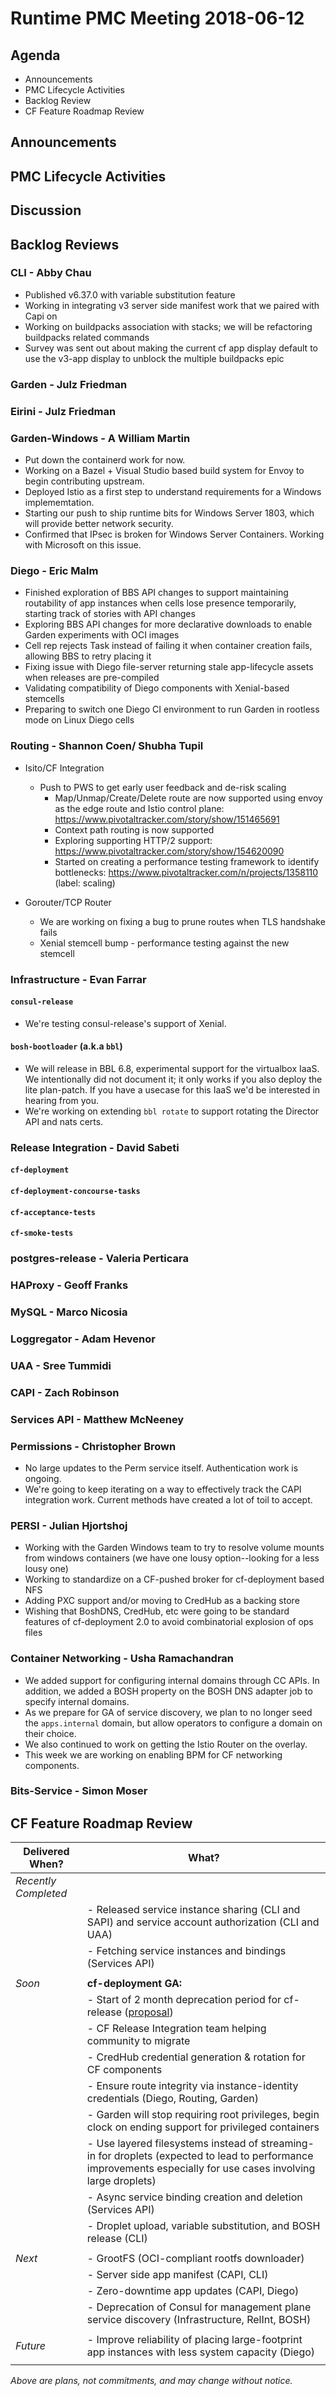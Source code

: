 # Runtime PMC Meeting 2018-06-12

## Agenda

* Announcements
* PMC Lifecycle Activities
* Backlog Review
* CF Feature Roadmap Review


## Announcements


## PMC Lifecycle Activities


## Discussion


## Backlog Reviews

### CLI - Abby Chau

- Published v6.37.0 with variable substitution feature
- Working in integrating v3 server side manifest work that we paired with Capi on
- Working on buildpacks association with stacks; we will be refactoring buildpacks related commands
- Survey was sent out about making the current cf app display default to use the v3-app display to unblock the multiple buildpacks epic 


### Garden - Julz Friedman


### Eirini - Julz Friedman


### Garden-Windows - A William Martin

- Put down the containerd work for now. 
- Working on a Bazel + Visual Studio based build system for Envoy to begin contributing upstream.
- Deployed Istio as a first step to understand requirements for a Windows implememtation.
- Starting our push to ship runtime bits for Windows Server 1803, which will provide better network security.
- Confirmed that IPsec is broken for Windows Server Containers. Working with Microsoft on this issue.

### Diego - Eric Malm

- Finished exploration of BBS API changes to support maintaining routability of app instances when cells lose presence temporarily, starting track of stories with API changes
- Exploring BBS API changes for more declarative downloads to enable Garden experiments with OCI images
- Cell rep rejects Task instead of failing it when container creation fails, allowing BBS to retry placing it
- Fixing issue with Diego file-server returning stale app-lifecycle assets when releases are pre-compiled
- Validating compatibility of Diego components with Xenial-based stemcells
- Preparing to switch one Diego CI environment to run Garden in rootless mode on Linux Diego cells


### Routing - Shannon Coen/ Shubha Tupil

- Isito/CF Integration 
  - Push to PWS to get early user feedback and de-risk scaling 
    - Map/Unmap/Create/Delete route are now supported using envoy as the edge route and Istio control plane: https://www.pivotaltracker.com/story/show/151465691
    - Context path routing is now supported 
    - Exploring supporting HTTP/2 support: https://www.pivotaltracker.com/story/show/154620090
    - Started on creating a performance testing framework to identify bottlenecks: https://www.pivotaltracker.com/n/projects/1358110 (label: scaling)
  
- Gorouter/TCP Router 
  - We are working on fixing a bug to prune routes when TLS handshake fails
  - Xenial stemcell bump - performance testing against the new stemcell 


### Infrastructure - Evan Farrar

#### `consul-release`
- We're testing consul-release's support of Xenial.

#### `bosh-bootloader` (a.k.a `bbl`)
- We will release in BBL 6.8, experimental support for the virtualbox IaaS. We intentionally did not document it; it only works if you also deploy the lite plan-patch. If you have a usecase for this IaaS we'd be interested in hearing from you.
- We're working on extending `bbl rotate` to support rotating the Director API and nats certs.


### Release Integration - David Sabeti

#### `cf-deployment`


#### `cf-deployment-concourse-tasks`


#### `cf-acceptance-tests`


#### `cf-smoke-tests`



### postgres-release - Valeria Perticara


### HAProxy - Geoff Franks


### MySQL - Marco Nicosia


### Loggregator - Adam Hevenor


### UAA - Sree Tummidi


### CAPI - Zach Robinson


### Services API - Matthew McNeeney


### Permissions - Christopher Brown

* No large updates to the Perm service itself. Authentication work is ongoing.
* We're going to keep iterating on a way to effectively track the CAPI
  integration work. Current methods have created a lot of toil to accept.

### PERSI - Julian Hjortshoj

- Working with the Garden Windows team to try to resolve volume mounts from windows containers (we have one lousy option--looking for a less lousy one)
- Working to standardize on a CF-pushed broker for cf-deployment based NFS
- Adding PXC support and/or moving to CredHub as a backing store
- Wishing that BoshDNS, CredHub, etc were going to be standard features of cf-deployment 2.0 to avoid combinatorial explosion of ops files

### Container Networking - Usha Ramachandran
- We added support for configuring internal domains through CC APIs. In addition, we added a BOSH property on the BOSH DNS adapter job to specify internal domains. 
- As we prepare for GA of service discovery, we plan to no longer seed the `apps.internal` domain, but allow operators to configure a domain on their choice.
- We also continued to work on getting the Istio Router on the overlay.
- This week we are working on enabling BPM for CF networking components.


### Bits-Service - Simon Moser


## CF Feature Roadmap Review



Delivered When? | What?
------|------
*Recently Completed* |
|| - Released service instance sharing (CLI and SAPI) and service account authorization (CLI and UAA)
|| - Fetching service instances and bindings (Services API)
||
*Soon* | **cf-deployment GA:**
|| - Start of 2 month deprecation period for cf-release ([proposal](https://docs.google.com/document/d/1KLl4UIQbl92SvYom4fO-LcEoMK1D45KmjA988MwnOR4/edit?usp=sharing))
|| - CF Release Integration team helping community to migrate
|| - CredHub credential generation & rotation for CF components
|| - Ensure route integrity via instance-identity credentials (Diego, Routing, Garden)
|| - Garden will stop requiring root privileges, begin clock on ending support for privileged containers
|| - Use layered filesystems instead of streaming-in for droplets (expected to lead to performance improvements especially for use cases involving large droplets)
|| - Async service binding creation and deletion (Services API)
|| - Droplet upload, variable substitution, and BOSH release (CLI)
||
*Next* | - GrootFS (OCI-compliant rootfs downloader)
|| - Server side app manifest (CAPI, CLI)
|| - Zero-downtime app updates (CAPI, Diego)
|| - Deprecation of Consul for management plane service discovery (Infrastructure, RelInt, BOSH)
||
*Future* | - Improve reliability of placing large-footprint app instances with less system capacity (Diego)
||

*Above are plans, not commitments, and may change without notice.*
